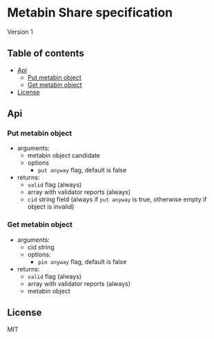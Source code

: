 # Metabin Share specification

Version 1

## Table of contents

- [Api](##api)
  - [Put metabin object](###put-metabin-object)
  - [Get metabin object](###get-metabin-object)
- [License](#license)

## Api

### Put metabin object

- arguments:
  - metabin object candidate
  - options
    - `put anyway` flag, default is false
- returns:
  - `valid` flag (always)
  - array with validator reports (always)
  - `cid` string field (always if `put anyway` is true, otherwise empty if object is invalid)

### Get metabin object

- arguments:
  - cid string
  - options:
    - `pin anyway` flag, default is false
- returns:
  - `valid` flag (always)
  - array with validator reports (always)
  - metabin object

## License

MIT
